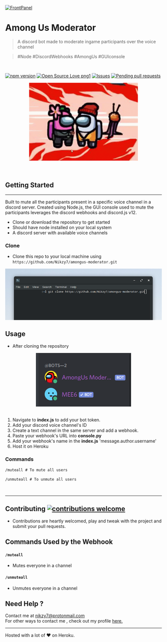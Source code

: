 [![FrontPanel](https://modusgames.com/wp-content/uploads/2019/05/Discord_Banner_820x312.jpg)]()
# Among Us Moderator

> A discord bot made to moderate ingame participants over the voice channel

> #Node #DiscordWebhooks #AmongUs #GUIconsole

<br>

[![npm version](https://badge.fury.io/js/discord.js.png)](https://badge.fury.io/js/discord.js) [![Open Source Love png1](https://badges.frapsoft.com/os/v1/open-source.png?v=103)](https://github.com/ellerbrock/open-source-badges/) [![Issues]()](https://github.com/Nikzy7/amongus-moderator/issues) [![Pending pull requests]()](https://github.com/Nikzy7/amongus-moderator/pulls)


<div align="center">
  <img  width="350" height ="250" src="imposter.gif">
</div><br><br>


## Getting Started
-----
Built to mute all the participants present in a specific voice channel in a discord server. Created using Node.js, the GUI console used to mute the participants leverages the discord webhooks and discord.js v12.

- Clone or download the repository to get started
- Should have node installed on your local system
- A discord server with available voice channels


### Clone

- Clone this repo to your local machine using `https://github.com/Nikzy7/amongus-moderator.git`

![gitClone](gitClone30.png)

## Usage
- After cloning the repository


<div align="center">
  <img src="online.PNG">
</div>
<br>

1. Navigate to __index.js__ to add your bot token.
2. Add your discord voice channel's ID
3. Create a text channel in the same server and add a webhook.
4. Paste your webhook's URL into __console.py__
5. Add your webhook's name in the __index.js__ 'message.author.username'
5. Host it on Heroku

### Commands
```
/muteall # To mute all users
```
```
/unmuteall # To unmute all users
```
<br>

---

## Contributing [![contributions welcome](https://img.shields.io/badge/contributions-welcome-brightgreen.svg?style=flat)](https://github.com/dwyl/esta/issues)
- Contributions are heartly welcomed, play and tweak with the project and submit your pull requests.


## Commands Used by the Webhook

#### `/muteall`
 - Mutes everyone in a channel

#### `/unmuteall`
  - Unmutes everyone in a channel

## Need Help ?

Contact me at nikzy7@protonmail.com <br>
For other ways to contact me , check out my profile [here.](https://github.com/Nikzy7)


---
Hosted with a lot of ❤️ on Heroku.
